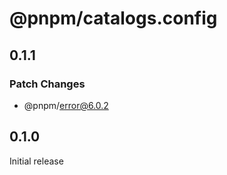 # @pnpm/catalogs.config

## 0.1.1

### Patch Changes

- @pnpm/error@6.0.2

## 0.1.0

Initial release
